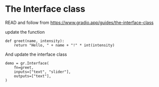 # The Interface class



READ and follow from https://www.gradio.app/guides/the-interface-class

update the function

```
def greet(name, intensity):
    return "Hello, " + name + "!" * int(intensity)
```

And update the interface class

```
demo = gr.Interface(
    fn=greet,
    inputs=["text", "slider"],
    outputs=["text"],
)
```
